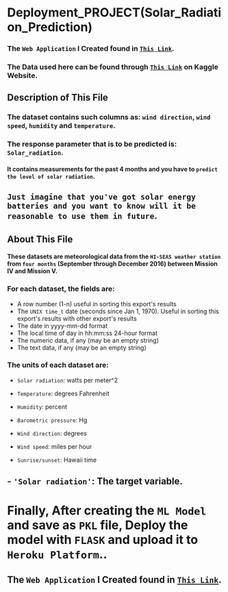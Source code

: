 # Deployment_PROJECT(Solar_Radiation_Prediction) 
### The `Web Application` I Created found in  <a href="https://radiation-prediction.herokuapp.com/" target="_blank">`This Link`</a>.
### The Data used here can be found through  <a href="https://www.kaggle.com/dronio/SolarEnergy#" target="_blank">`This Link`</a> on Kaggle Website.

## Description of This File
### The dataset contains such columns as: `wind direction`, `wind speed`, `humidity` and `temperature`. 
### The response parameter that is to be predicted is: `Solar_radiation`. 
#### It contains measurements for the past 4 months and you have to `predict the level of solar radiation`.
## `Just imagine that you've got solar energy batteries and you want to know will it be reasonable to use them in future`.

##  About This File
#### These datasets are meteorological data from the `HI-SEAS weather station` from `four months` (September through December 2016) between Mission IV and Mission V.

### For each dataset, the fields are:
- A row number (1-n) useful in sorting this export's results
- The `UNIX time_t` date (seconds since Jan 1, 1970). Useful in sorting this export's results with other export's results
- The date in yyyy-mm-dd format
- The local time of day in hh:mm:ss 24-hour format
- The numeric data, if any (may be an empty string)
- The text data, if any (may be an empty string)

### The units of each dataset are:
- `Solar radiation`: watts per meter^2

- `Temperature`: degrees Fahrenheit

- `Humidity`: percent

- `Barometric pressure`: Hg

- `Wind direction`: degrees

- `Wind speed`: miles per hour

- `Sunrise/sunset`: Hawaii time

## - `'Solar radiation'`: The target variable. 

# Finally, After creating the `ML Model` and save as `PKL` file, Deploy the model with `FLASK` and upload it to `Heroku Platform`..
## The `Web Application` I Created found in  <a href="https://radiation-prediction.herokuapp.com/" target="_blank">`This Link`</a>.
